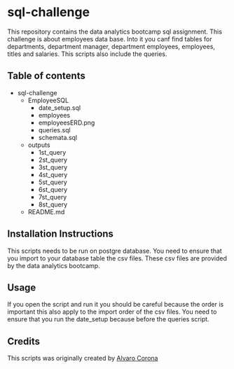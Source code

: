 # sql-challenge
This repository contains the  data analytics bootcamp sql assignment. This challenge is about employees data base. 
Into it you canf find tables for departments, department manager, department employees, employees, titles and salaries.
This scripts also include the queries.
## Table of contents
* sql-challenge
  * EmployeeSQL
    * date_setup.sql
    * employees
    * employeesERD.png
    * queries.sql
    * schemata.sql
  * outputs
    * 1st_query
    * 2st_query
    * 3st_query
    * 4st_query
    * 5st_query
    * 6st_query
    * 7st_query
    * 8st_query  
  * README.md
## Installation Instructions
This scripts needs to be run on postgre database. You need to ensure that you import to your database table the csv files.
These csv files are provided by the data analytics bootcamp.
## Usage
If you open the script and run it you should be careful because the order is important this also apply to the import order of the csv files. 
You need to ensure that you run the date_setup because before the queries script.
## Credits
This scripts was originally created by [Alvaro Corona](https://github.com/AlTesla)

